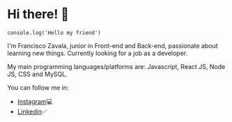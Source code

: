 
# Hi there! 👋

    console.log('Hello my friend')

I'm Francisco Zavala, junior in Front-end and Back-end, passionate about learning new things. Currently looking for a job as a developer. 

My main programming languages/platforms are: Javascript, React JS, Node JS, CSS and MySQL.

You can follow me in:

 - [Instagram](https://www.instagram.com/franzavala_4/)💻
 - [Linkedin](https://www.linkedin.com/in/francisco-zavala-3b7630161)✅
